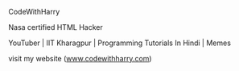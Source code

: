 CodeWithHarry

Nasa certified HTML Hacker

YouTuber | IIT Kharagpur | Programming Tutorials In Hindi | Memes

visit my website (www.codewithharry.com)
